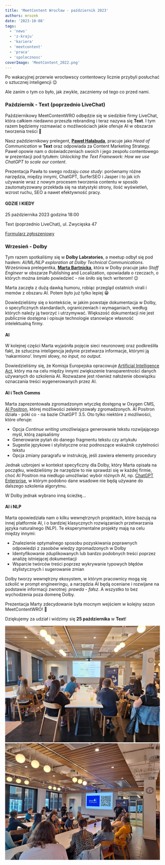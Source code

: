 ```yaml
---
title: 'MeetContent Wrocław - październik 2023'
authors: mrozek
date: '2023-10-08'
tags:
  - 'news'
  - 'z-kraju'
  - 'kariera'
  - 'meetcontent'
  - 'praca'
  - 'spolecznosc'
coverImage: 'MeetContent_2022.png'
---
```


Po wakacyjnej przerwie wrocławscy contentowcy licznie przybyli posłuchać o sztucznej inteligencji 😉

Ale zanim o tym co było, jak zwykle, zaczniemy od tego co przed nami.

<!--truncate-->

### Październik - Text (poprzednio LiveChat)

Październikowy MeetContentWRO odbędzie się w siedzibie firmy LiveChat, która całkiem niedawno przeszła rebranding i teraz nazywa się **Text**. 
I tym razem będziemy rozmawiać o możliwościach jakie oferuje AI w obszarze tworzenia treści 🤩

Nasz październikowy prelegent, [**Paweł Hałabuda**](https://www.linkedin.com/in/pawelhalabuda/), pracuje jako *Head of Communication* w **Text** oraz odpowiada za Content Marketing Strategy. Paweł opowie nam o doświadczeniach swoich i jego zespołu contentowego w prezentacji pod tytułem: *Unlocking the Text Framework: How we use ChatGPT to scale our content*.

Prezentacja Pawła to swego rodzaju *case study*: porównamy różne narzędzia, między innymi, ChatGPT, SurferSEO i Jasper i to jak ich używanie wraz z nowym procesem tworzenia contentu w sposób zautomatyzowany przekłada się na statystyki strony, ilość wyświetleń, wzrost ruchu, SEO a nawet efektywność pracy. 

#### **GDZIE I KIEDY**

25 października 2023 godzina 18:00 

Text (poprzednio LiveChat), ul. Zwycięska 47

[Formularz zgłoszeniowy](https://forms.gle/b8LBpt7J4seyLw5W9)

### Wrzesień - Dolby

Tym razem spotkaliśmy się w **Dolby Labratories**, a meetup odbył się pod hasłem: *AI/ML/NLP exploration at Dolby Technical Communications*. Wrześniowa prelegentka, [**Marta Bartnicka**](https://www.linkedin.com/in/marta-bartnicka-713969/), która w Dolby pracuje jako *Staff Engineer* w obszarze Publishing and Localization, opowiadała o rzeczach, o których można śmiało powiedzieć - nie śniło się tech writerom! 😉

Marta zaczęła z dużą dawką humoru, robiąc przegląd ostatnich virali i memów z obszaru AI. Potem było już tylko lepiej 😁

Dowiedzieliśmy się o kontekście, w jakim powstaje dokumentacja w Dolby, o specyficznych standardach, ograniczeniach i wymaganiach, według których należy ją tworzyć i utrzymywać. Większość dokumentacji nie jest publicznie dostępna i opisuje technologie stanowiące własność intelektualną firmy. 

#### AI

W kolejnej części Marta wyjaśniła pojęcie sieci neuronowej oraz podkreśliła fakt, że sztuczna inteligencja jedynie przetwarza informacje, którymi ją ‘nakarmiono’. Innymi słowy, *no input, no output*. 

Dowiedzieliśmy się, że Komisja Europejska opracowuje [Artificial Intelligence Act](https://artificialintelligenceact.com/), który ma na celu między innymi zwiększenie transparentności danych używanych do szkolenia AI. Rozważane jest również nałożenie obowiązku oznaczania treści wygenerowanych przez AI.

#### AI i Tech Comms

Marta zaprezentowała zgromadzonym wtyczkę dostępną w Oxygen CMS, [AI Positron](https://blog.oxygenxml.com/topics/ai_positron.html), której możliwości zelektryzowały zgromadzonych. AI Positron działa - póki co - na bazie ChatGPT 3.5. Oto tylko niektóre z możliwości, które oferuje:
* Opcja *Continue writing* umożliwiająca generowanie tekstu rozwijającego myśl, którą zapisaliśmy
* Generowanie pytań do danego fragmentu tekstu czy artykułu
* Sugestie językowe i stylistyczne oraz podnoszące wskaźnik czytelności tekstu 
* Opcja zmiany paragrafu w instrukcję, jeśli zawiera elementy procedury 

Jednak uzbrojeni w kontekst specyficzny dla Dolby, który Marta opisała na początku, wiedzieliśmy że narzędzie to nie sprawdzi się w każdej firmie, choć AI Positron ma niedługo umożliwiać wybór różnych AI, np. [ChatGPT Enterprise](https://openai.com/blog/introducing-chatgpt-enterprise), w którym podobno dane wsadowe nie będą używane do dalszego szkolenia algorytmu.

W Dolby jednak wybrano inną ścieżkę…

#### AI i NLP

Marta opowiedziała nam o kilku wewnętrznych projektach, które bazują na innej platformie AI, i o bardziej klasycznych rozwiązaniach przetwarzania języka naturalnego (NLP). Te eksperymentalne projekty mają na celu między innymi:
* Znalezienie optymalnego sposobu pozyskiwania poprawnych odpowiedzi z zasobów wiedzy zgromadzonych w Dolby
* Identyfikowanie zduplikowanych lub bardzo podobnych treści poprzez analizę istniejącej dokumentacji
* Wsparcie twórców treści poprzez wykrywanie typowych błędów stylistycznych i sugerowanie zmian 

Dolby tworzy wewnętrzny ekosystem, w którym pracownicy mogą się szkolić w prompt engineeringu, a narzędzia AI będą oceniane i rozwijane na podstawie  informacji zwrotnej: *prawda - fałsz*. A wszystko to bez wychodzenia poza domenę Dolby. 

Prezentacja Marty zdecydowanie była mocnym wejściem w kolejny sezon MeetContentWRO! 💪

Dziękujemy za udział i widzimy się **25 października** w **Text**! 

![](images/Dolby1.jpg)
![](images/Dolby2.jpg)